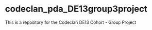 # codeclan_pda_DE13group3project
 This is a repository for the Codeclan DE13 Cohort - Group Project


